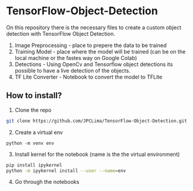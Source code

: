 # TensorFlow-Object-Detection

On this repository there is the necessary files to create a custom object detection with TensorFlow Object Detection.

1. Image Preprocessing - place to prepere the data to be trained
2. Training Model - place where the model will be trained (can be on the local machine or the fastes way on Google Colab)
3. Detections - Using OpenCv and Tensorflow object detections its possible to have a live detection of the objects.
4. TF Lite Converter - Notebook to convert the model to TFLite

## How to install?
1. Clone the repo
```bash
git clone https://github.com/JPCLima/TensorFlow-Object-Detection.git
```
2. Create a virtual env
```
python -m venv env
```
3. Install kernel for the notebook (name is the the virtual environment)
```bash
pip install ipykernel
python -m ipykernel install --user --name=env
```
4. Go through the notebooks
   
   